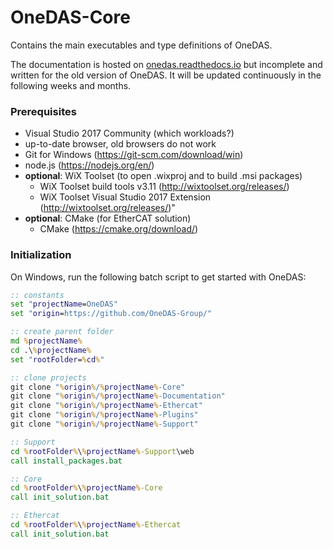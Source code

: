 # OneDAS-Core
Contains the main executables and type definitions of OneDAS.

The documentation is hosted on [onedas.readthedocs.io](https://onedas.readthedocs.io) but incomplete and written for the old version of OneDAS. It will be updated continuously in the following weeks and months.

### Prerequisites

* Visual Studio 2017 Community (which workloads?)
* up-to-date browser, old browsers do not work
* Git for Windows (https://git-scm.com/download/win)
* node.js (https://nodejs.org/en/)
* **optional**: WiX Toolset (to open .wixproj and to build .msi packages)
  * WiX Toolset build tools v3.11 (http://wixtoolset.org/releases/)
  * WiX Toolset Visual Studio 2017 Extension (http://wixtoolset.org/releases/)"
* **optional**: CMake (for EtherCAT solution)
  * CMake (https://cmake.org/download/)

### Initialization

On Windows, run the following batch script to get started with OneDAS:

```bat
:: constants
set "projectName=OneDAS"
set "origin=https://github.com/OneDAS-Group/"

:: create parent folder
md %projectName%
cd .\%projectName%
set "rootFolder=%cd%"

:: clone projects
git clone "%origin%/%projectName%-Core"
git clone "%origin%/%projectName%-Documentation"
git clone "%origin%/%projectName%-Ethercat"
git clone "%origin%/%projectName%-Plugins"
git clone "%origin%/%projectName%-Support"

:: Support
cd %rootFolder%\%projectName%-Support\web
call install_packages.bat

:: Core
cd %rootFolder%\%projectName%-Core
call init_solution.bat

:: Ethercat
cd %rootFolder%\%projectName%-Ethercat
call init_solution.bat
```
